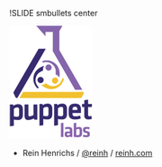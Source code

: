 !SLIDE smbullets center

[![PuppetLabs](img/puppet_labs.png)](http://puppetlabs.com)

* Rein Henrichs / [@reinh](http://twitter.com/reinh) / [reinh.com](http://reinh.com)
